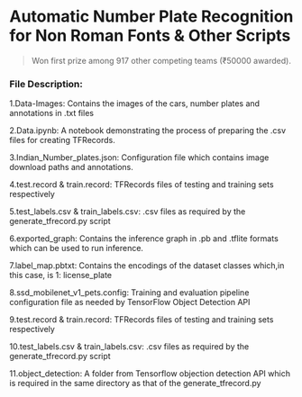 # Automatic Number Plate Recognition for Non Roman Fonts & Other Scripts
> Won first prize among 917 other competing teams (₹50000 awarded).

### File Description:
1.Data-Images: Contains the images of the cars, number plates and annotations in .txt files

2.Data.ipynb: A notebook demonstrating the process of preparing the .csv files for creating TFRecords.

3.Indian_Number_plates.json: Configuration file which contains image download paths and annotations.

4.test.record & train.record: TFRecords files of testing and training sets respectively

5.test_labels.csv & train_labels.csv: .csv files as required by the generate_tfrecord.py script

6.exported_graph: Contains the inference graph in .pb and .tflite formats which can be used to run inference.

7.label_map.pbtxt: Contains the encodings of the dataset classes which,in this case, is 1: license_plate

8.ssd_mobilenet_v1_pets.config: Training and evaluation pipeline configuration file as needed by TensorFlow Object Detection API

9.test.record & train.record: TFRecords files of testing and training sets respectively

10.test_labels.csv & train_labels.csv: .csv files as required by the generate_tfrecord.py script

11.object_detection: A folder from Tensorflow objection detection API which is required in the same directory as that of the generate_tfrecord.py
